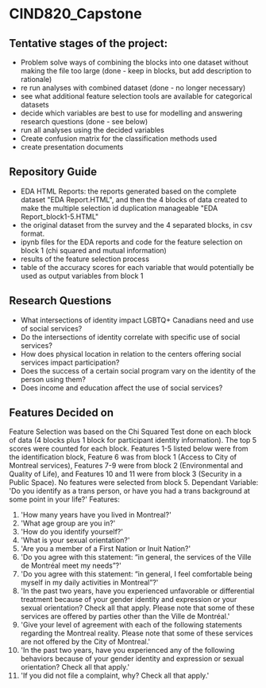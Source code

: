 # CIND820_Capstone

## Tentative stages of the project: 
  - Problem solve ways of combining the blocks into one dataset without making the file too large (done - keep in blocks, but add description to rationale)
  - re run analyses with combined dataset (done - no longer necessary)
  - see what additional feature selection tools are available for categorical datasets 
  - decide which variables are best to use for modelling and answering research questions (done - see below)
  - run all analyses using the decided variables
  - Create confusion matrix for the classification methods used
  - create presentation documents 

## Repository Guide
  - EDA HTML Reports: the reports generated based on the complete dataset "EDA Report.HTML", and then the 4 blocks of data created to make the multiple selection id duplication manageable "EDA Report_block1-5.HTML"
  - the original dataset from the survey and the 4 separated blocks, in csv format.
  - ipynb files for the EDA reports and code for the feature selection on block 1 (chi squared and mutual information)
  - results of the feature selection process
  - table of the accuracy scores for each variable that would potentially be used as output variables from block 1

## Research Questions
-	What intersections of identity impact LGBTQ+ Canadians need and use of social services? 
-	Do the intersections of identity correlate with specific use of social services? 
-	How does physical location in relation to the centers offering social services impact participation?
-	Does the success of a certain social program vary on the identity of the person using them? 
-	Does income and education affect the use of social services?

## Features Decided on 
  Feature Selection was based on the Chi Squared Test done on each block of data (4 blocks plus 1 block for participant identity information). The top 5 scores were counted for each block. Features 1-5 listed below were from the identification block, Feature 6 was from block 1 (Access to City of Montreal services), Features 7-9 were from block 2 (Environmental and Quality of Life), and Features 10 and 11 were from block 3 (Security in a Public Space). No features were selected from block 5.
  Dependant Variable: 'Do you identify as a trans person, or have you had a trans background at some point in your life?'
  Features:
  1. 'How many years have you lived in Montreal?'
  2. 'What age group are you in?'
  3. 'How do you identify yourself?'
  4. 'What is your sexual orientation?'
  5. 'Are you a member of a First Nation or Inuit Nation?'
  6. 'Do you agree with this statement: “in general, the services of the Ville de Montréal meet my needs”?'
  7. 'Do you agree with this statement: “in general, I feel comfortable being myself in my daily activities in Montreal”?'
  8. 'In the past two years, have you experienced unfavorable or differential treatment because of your gender identity and expression or your sexual orientation? Check all that apply. Please note that some of these services are offered by parties other than the Ville de Montréal.'
  9. 'Give your level of agreement with each of the following statements regarding the Montreal reality. Please note that some of these services are not offered by the City of Montreal.'
  10. 'In the past two years, have you experienced any of the following behaviors because of your gender identity and expression or sexual orientation? Check all that apply.'
  11. 'If you did not file a complaint, why? Check all that apply.'

